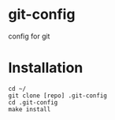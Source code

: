 git-config
==========

config for git

Installation
============
```
cd ~/
git clone [repo] .git-config
cd .git-config
make install
```
